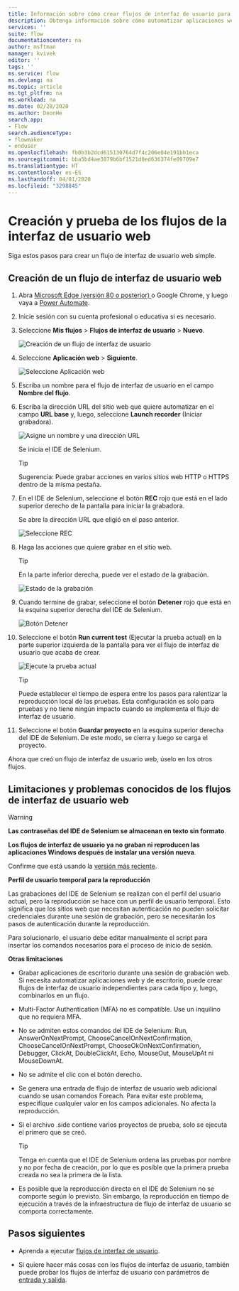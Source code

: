 ```yaml
---
title: Información sobre cómo crear flujos de interfaz de usuario para sitios web | Microsoft Docs
description: Obtenga información sobre cómo automatizar aplicaciones web con flujos de interfaz de usuario.
services: ''
suite: flow
documentationcenter: na
author: msftman
manager: kvivek
editor: ''
tags: ''
ms.service: flow
ms.devlang: na
ms.topic: article
ms.tgt_pltfrm: na
ms.workload: na
ms.date: 02/28/2020
ms.author: DeonHe
search.app:
- Flow
search.audienceType:
- flowmaker
- enduser
ms.openlocfilehash: fb0b3b2dcd615130764d7f4c206e04e191bb1eca
ms.sourcegitcommit: bba5bd4ae3879b6bf1521d8ed636374fe09709e7
ms.translationtype: HT
ms.contentlocale: es-ES
ms.lasthandoff: 04/01/2020
ms.locfileid: "3298845"
---
```

# <a name="create-and-test-your-web-ui-flows"></a>Creación y prueba de los flujos de la interfaz de usuario web

Siga estos pasos para crear un flujo de interfaz de usuario web simple.

## <a name="create-a-web-ui-flow"></a>Creación de un flujo de interfaz de usuario web

1. Abra [Microsoft Edge (versión 80 o posterior) ](https://www.microsoft.com/edge) o Google Chrome, y luego vaya a [Power Automate](https://flow.microsoft.com/).

1. Inicie sesión con su cuenta profesional o educativa si es necesario.

1. Seleccione **Mis flujos** > **Flujos de interfaz de usuario** > **Nuevo**.

   ![Creación de un flujo de interfaz de usuario](../media/create-windows-ui-flow/create-new.png "Creación de un flujo de interfaz de usuario")

1. Seleccione **Aplicación web** > **Siguiente**.
    
   ![Seleccione Aplicación web](../media/create-web-ui-flow/select-web-app.png "Seleccione Aplicación web")

1. Escriba un nombre para el flujo de interfaz de usuario en el campo **Nombre del flujo**.

1. Escriba la dirección URL del sitio web que quiere automatizar en el campo **URL base** y, luego, seleccione **Launch recorder** (Iniciar grabadora).

   ![Asigne un nombre y una dirección URL](../media/create-web-ui-flow/give-a-name.png "Asigne un nombre y una dirección URL") 

   Se inicia el IDE de Selenium.

   >[!TIP] 
   >Sugerencia: Puede grabar acciones en varios sitios web HTTP o HTTPS dentro de la misma pestaña.  

1. En el IDE de Selenium, seleccione el botón **REC** rojo que está en el lado superior derecho de la pantalla para iniciar la grabadora.

   Se abre la dirección URL que eligió en el paso anterior.

   ![Seleccione REC](../media/create-web-ui-flow/select-rec.png "Seleccione REC")

1.  Haga las acciones que quiere grabar en el sitio web. 
    
    >[!TIP]
    >En la parte inferior derecha, puede ver el estado de la grabación.

    ![Estado de la grabación](../media/create-web-ui-flow/recording-status.png "Estado de la grabación")

1.  Cuando termine de grabar, seleccione el botón **Detener** rojo que está en la esquina superior derecha del IDE de Selenium.

    ![Botón Detener](../media/create-web-ui-flow/stop-button.png "Botón Detener" )

1. Seleccione el botón **Run current test** (Ejecutar la prueba actual) en la parte superior izquierda de la pantalla para ver el flujo de interfaz de usuario que acaba de crear.

    ![Ejecute la prueba actual](../media/create-web-ui-flow/run-test.png "Ejecute la prueba actual")

   >[!TIP]
   >Puede establecer el tiempo de espera entre los pasos para ralentizar la reproducción local de las pruebas. Esta configuración es solo para pruebas y no tiene ningún impacto cuando se implementa el flujo de interfaz de usuario.  
  
1. Seleccione el botón **Guardar proyecto** en la esquina superior derecha del IDE de Selenium. De este modo, se cierra y luego se carga el proyecto.

Ahora que creó un flujo de interfaz de usuario web, úselo en los otros flujos.

## <a name="limitations-and-known-issues-for-web-ui-flows"></a>Limitaciones y problemas conocidos de los flujos de interfaz de usuario web

>[!WARNING]
>**Las contraseñas del IDE de Selenium se almacenan en texto sin formato**.  


**Los flujos de interfaz de usuario ya no graban ni reproducen las aplicaciones Windows después de instalar una versión nueva**.

Confirme que está usando la [versión más reciente](https://go.microsoft.com/fwlink/?linkid=2102613&clcid=0x409).

**Perfil de usuario temporal para la reproducción**

Las grabaciones del IDE de Selenium se realizan con el perfil del usuario actual, pero la reproducción se hace con un perfil de usuario temporal. Esto significa que los sitios web que necesitan autenticación no pueden solicitar credenciales durante una sesión de grabación, pero se necesitarán los pasos de autenticación durante la reproducción. 

Para solucionarlo, el usuario debe editar manualmente el script para insertar los comandos necesarios para el proceso de inicio de sesión.

**Otras limitaciones**

-   Grabar aplicaciones de escritorio durante una sesión de grabación web. Si necesita automatizar aplicaciones web y de escritorio, puede crear flujos de interfaz de usuario independientes para cada tipo y, luego, combinarlos en un flujo.

-   Multi-Factor Authentication (MFA) no es compatible. Use un inquilino que no requiera MFA.

-   No se admiten estos comandos del IDE de Selenium: Run, AnswerOnNextPrompt, ChooseCancelOnNextConfirmation, ChooseCancelOnNextPrompt, ChooseOkOnNextConfirmation, Debugger, ClickAt, DoubleClickAt, Echo, MouseOut, MouseUpAt ni MouseDownAt.

-   No se admite el clic con el botón derecho. 

-   Se genera una entrada de flujo de interfaz de usuario web adicional cuando se usan comandos Foreach. Para evitar este problema, especifique cualquier valor en los campos adicionales. No afecta la reproducción.

-   Si el archivo .side contiene varios proyectos de prueba, solo se ejecuta el primero que se creó. 

     >[!TIP]
     >Tenga en cuenta que el IDE de Selenium ordena las pruebas por nombre y no por fecha de creación, por lo que es posible que la primera prueba creada no sea la primera de la lista.

-   Es posible que la reproducción directa en el IDE de Selenium no se comporte según lo previsto. Sin embargo, la reproducción en tiempo de ejecución a través de la infraestructura de flujo de interfaz de usuario se comporta correctamente.

## <a name="next-steps"></a>Pasos siguientes

- Aprenda a ejecutar [flujos de interfaz de usuario](run-ui-flow.md).

- Si quiere hacer más cosas con los flujos de interfaz de usuario, también puede probar los flujos de interfaz de usuario con parámetros de [entrada y salida](inputs-outputs-web.md).

 
